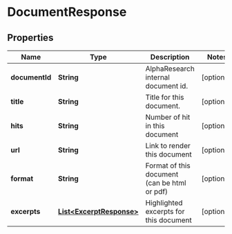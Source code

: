 # DocumentResponse

## Properties

 Name           | Type                                                  | Description                                  | Notes      
----------------|-------------------------------------------------------|----------------------------------------------|------------
 **documentId** | **String**                                            | AlphaResearch internal document id.          | [optional] 
 **title**      | **String**                                            | Title for this document.                     | [optional] 
 **hits**       | **String**                                            | Number of hit in this document               | [optional] 
 **url**        | **String**                                            | Link to render this document                 | [optional] 
 **format**     | **String**                                            | Format of this document (can be html or pdf) | [optional] 
 **excerpts**   | [**List&lt;ExcerptResponse&gt;**](ExcerptResponse.md) | Highlighted excerpts for this document       | [optional] 



